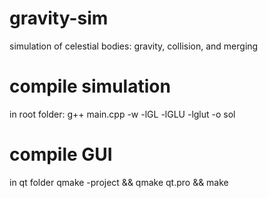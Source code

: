# gravity-sim
simulation of celestial bodies: gravity, collision, and merging

# compile simulation
in root folder:
g++ main.cpp -w -lGL -lGLU -lglut -o sol
# compile GUI
in qt folder
qmake -project && qmake qt.pro && make